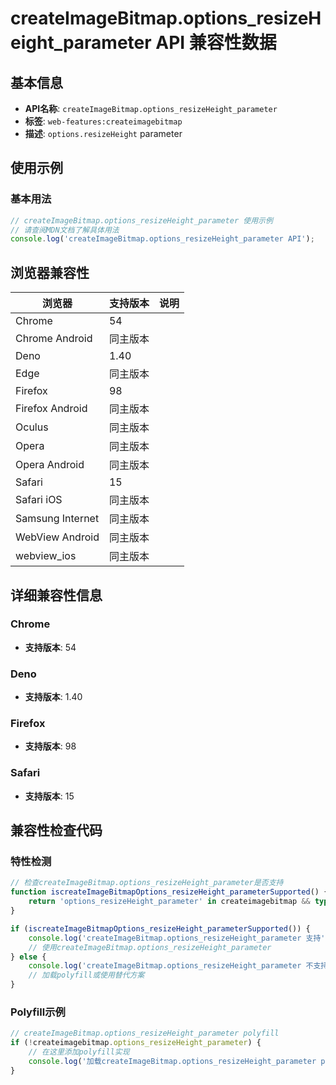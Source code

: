 # createImageBitmap.options_resizeHeight_parameter API 兼容性数据

## 基本信息

- **API名称**: `createImageBitmap.options_resizeHeight_parameter`
- **标签**: `web-features:createimagebitmap`
- **描述**: `options.resizeHeight` parameter

## 使用示例

### 基本用法

```javascript
// createImageBitmap.options_resizeHeight_parameter 使用示例
// 请查阅MDN文档了解具体用法
console.log('createImageBitmap.options_resizeHeight_parameter API');
```

## 浏览器兼容性

| 浏览器 | 支持版本 | 说明 |
|--------|----------|------|
| Chrome | 54 |  |
| Chrome Android | 同主版本 |  |
| Deno | 1.40 |  |
| Edge | 同主版本 |  |
| Firefox | 98 |  |
| Firefox Android | 同主版本 |  |
| Oculus | 同主版本 |  |
| Opera | 同主版本 |  |
| Opera Android | 同主版本 |  |
| Safari | 15 |  |
| Safari iOS | 同主版本 |  |
| Samsung Internet | 同主版本 |  |
| WebView Android | 同主版本 |  |
| webview_ios | 同主版本 |  |

## 详细兼容性信息

### Chrome

- **支持版本**: 54

### Deno

- **支持版本**: 1.40

### Firefox

- **支持版本**: 98

### Safari

- **支持版本**: 15

## 兼容性检查代码

### 特性检测

```javascript
// 检查createImageBitmap.options_resizeHeight_parameter是否支持
function iscreateImageBitmapOptions_resizeHeight_parameterSupported() {
    return 'options_resizeHeight_parameter' in createimagebitmap && typeof createimagebitmap.options_resizeHeight_parameter === 'function';
}

if (iscreateImageBitmapOptions_resizeHeight_parameterSupported()) {
    console.log('createImageBitmap.options_resizeHeight_parameter 支持');
    // 使用createImageBitmap.options_resizeHeight_parameter
} else {
    console.log('createImageBitmap.options_resizeHeight_parameter 不支持，需要polyfill');
    // 加载polyfill或使用替代方案
}
```

### Polyfill示例

```javascript
// createImageBitmap.options_resizeHeight_parameter polyfill
if (!createimagebitmap.options_resizeHeight_parameter) {
    // 在这里添加polyfill实现
    console.log('加载createImageBitmap.options_resizeHeight_parameter polyfill');
}
```

